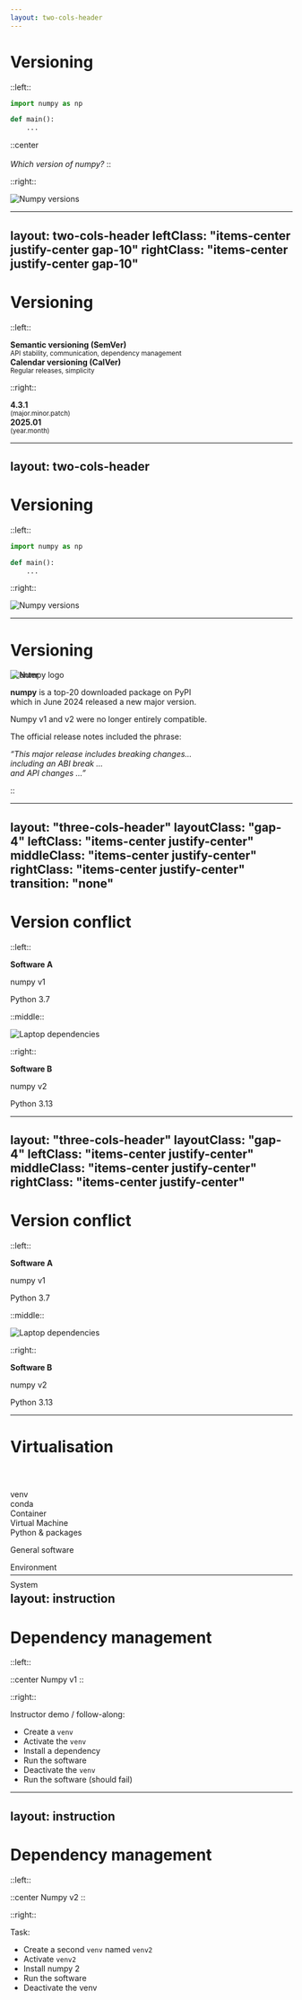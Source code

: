 ```yaml
---
layout: two-cols-header
---
```


# Versioning

::left::

```python
import numpy as np

def main():
    ...
```

::center
<br><br>
*<v-click>Which version of numpy?</v-click>*
::

::right::

<img src="../img/numpy-versions.png" alt="Numpy versions" />

---
layout: two-cols-header
leftClass: "items-center justify-center gap-10"
rightClass: "items-center justify-center gap-10"
---

# Versioning

::left::

<div class="flex flex-col items-center">
<b>Semantic versioning (SemVer)</b><br>
<small>API stability, communication, dependency management</small>
</div>

<div class="flex flex-col items-center">
<b>Calendar versioning (CalVer)</b><br>
<small>Regular releases, simplicity</small>
</div>

::right::

<div class="flex flex-col items-center">
<b>4.3.1</b><br>
<small>(major.minor.patch)</small>
</div>

<div class="flex flex-col items-center">
<b>2025.01</b><br>
<small>(year.month)</small>
</div>

---
layout: two-cols-header
---

# Versioning

::left::

```python
import numpy as np

def main():
    ...
```

::right::

<img src="../img/numpy-versions.png" alt="Numpy versions" />

<v-click>
  <FancyArrow
    x1="400"
    y1="270"
    x2="535"
    y2="324"
    arc="-0.2"
    head-size="20"
    v-click="1"
  />
</v-click>

---

# Versioning

<div style="position: absolute; top: 100, left: 100; width: 100; height: 100;">
<img src="../img/numpy-logo.svg" alt="Numpy logo" />
</div>

<div class="h-10"></div>

::center

**numpy** is a top-20 downloaded package on PyPI<br>
which in June 2024 released a new major version.

Numpy v1 and v2 were no longer entirely compatible.

The official release notes included the phrase:

_“This major release includes <span v-mark.circle.red="1">breaking changes</span>…<br>
including an ABI break …<br>
and API changes …”_

::

---
layout: "three-cols-header"
layoutClass: "gap-4"
leftClass: "items-center justify-center"
middleClass: "items-center justify-center"
rightClass: "items-center justify-center"
transition: "none"
---

# Version conflict

::left::

<div class="flex flex-col items-center gap-0 p-4">
  <p><b>Software A</b></p>
  <p>numpy v1</p>
  <p>Python 3.7</p>
</div>

::middle::

<img class="border border-black" src="../img/laptop.jpg" alt="Laptop dependencies" />

::right::

<div class="flex flex-col items-center gap-0 p-4">
  <p><b>Software B</b></p>
  <p>numpy v2</p>
  <p>Python 3.13</p>
</div>

---
layout: "three-cols-header"
layoutClass: "gap-4"
leftClass: "items-center justify-center"
middleClass: "items-center justify-center"
rightClass: "items-center justify-center"
---

# Version conflict

::left::

<div class="flex flex-col items-center gap-0 bg-blue-50 dark:bg-blue-800 border border-black dark:border-white rounded-xl p-4">
  <p><b>Software A</b></p>
  <p>numpy v1</p>
  <p>Python 3.7</p>
</div>

::middle::

<img class="border border-black" src="../img/laptop.jpg" alt="Laptop dependencies" />

::right::

<div class="flex flex-col items-center gap-0 bg-green-50 dark:bg-green-800 border border-black dark: border-white rounded-xl p-4">
  <p><b>Software B</b></p>
  <p>numpy v2</p>
  <p>Python 3.13</p>
</div>

---

# Virtualisation

<div style="position: relative; top: 40px; width: 100%; height: auto; margin: auto;">

  <div class="flex flex-col items-center space-y-1">
    <div class="flex space-x-1">
      <div class="w-40 h-20 bg-yellow-500 text-white flex items-center justify-center rounded" v-click="0">venv</div>
    </div>
    <div class="flex space-x-1">
      <div class="w-80 h-20 bg-amber-500 text-white flex items-center justify-center rounded" v-click="2">conda</div>
    </div>
    <div class="flex space-x-1">
      <div class="w-120 h-20 bg-orange-500 text-white flex items-center justify-center rounded" v-click="4">Container</div>
    </div>
    <div class="flex space-x-1">
      <div class="w-160 h-20 bg-red-500 text-white flex items-center justify-center rounded" v-click="6">Virtual Machine</div>
    </div>
  </div>
  
  <div class="absolute top--10 right-25" v-click="1">
    Python & packages
  </div>
  
  <FancyArrow
    x1="673"
    y1="-10"
    x2="525"
    y2="40"
    arc="0.2"
    head-size="20"
    v-click="1"
  />
  
  <div class="absolute top-12 left-10" v-click="3">
    General software
  </div>
  
  <FancyArrow
    x1="110"
    y1="75"
    x2="265"
    y2="125"
    arc="-0.2"
    head-size="20"
    v-click="3"
  />
  
  <div class="absolute top-33 right--6" v-click="5">
    Environment
  </div>
  
  <FancyArrow
    x1="835"
    y1="160"
    x2="685"
    y2="210"
    arc="0.2"
    head-size="20"
    v-click="5"
  />
  
  <div class="absolute top-55 left--8.5" v-click="7">
    System
  </div>
  
  <FancyArrow
    x1="0"
    y1="245"
    x2="110"
    y2="295"
    arc="-0.2"
    head-size="20"
    v-click="7"
  />

</div>

---
layout: instruction
---

# Dependency management

::left::

::center
Numpy v1
::

::right::

Instructor demo / follow-along:
- Create a `venv`
- Activate the `venv`
- Install a dependency
- Run the software
- Deactivate the `venv`
- Run the software (should fail)

---
layout: instruction
---

# Dependency management

::left::

::center
Numpy v2
::

::right::

Task:
- Create a second `venv` named `venv2`
- Activate `venv2`
- Install numpy 2
- Run the software
- Deactivate the venv

